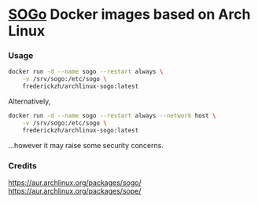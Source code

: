 # [SOGo](https://sogo.nu/) Docker images based on Arch Linux

### Usage
```sh
docker run -d --name sogo --restart always \
    -v /srv/sogo:/etc/sogo \
    frederickzh/archlinux-sogo:latest
```

Alternatively,

```sh
docker run -d --name sogo --restart always --network host \
    -v /srv/sogo:/etc/sogo \
    frederickzh/archlinux-sogo:latest
```
...however it may raise some security concerns.

### Credits
https://aur.archlinux.org/packages/sogo/
https://aur.archlinux.org/packages/sope/
